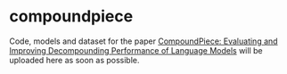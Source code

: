 # compoundpiece

Code, models and dataset for the paper [CompoundPiece: Evaluating and Improving Decompounding Performance of Language Models](https://arxiv.org/abs/2305.14214) will be uploaded here as soon as possible.
